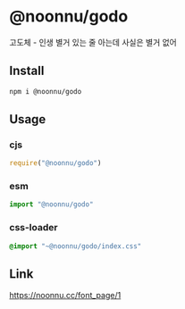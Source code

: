 # @noonnu/godo
고도체 - 인생 별거 있는 줄 아는데 사실은 별거 없어

## Install
```sh
npm i @noonnu/godo
```
## Usage
### cjs
```js
require("@noonnu/godo")
```
### esm
```js
import "@noonnu/godo"
```
### css-loader
```css
@import "~@noonnu/godo/index.css"
```

## Link
https://noonnu.cc/font_page/1